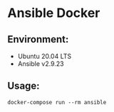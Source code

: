 # Ansible Docker

## Environment:
  * Ubuntu 20.04 LTS
  * Ansible v2.9.23

## Usage:
```console
docker-compose run --rm ansible
```
